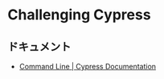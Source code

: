 # Challenging Cypress

## ドキュメント
- [Command Line | Cypress Documentation](https://docs.cypress.io/guides/guides/command-line.html#Installation)
